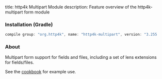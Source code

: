 title: http4k Multipart Module
description: Feature overview of the http4k-multipart form module

### Installation (Gradle)

```groovy
compile group: "org.http4k", name: "http4k-multipart", version: "3.255.0"
```

### About

Multipart form support for fields and files, including a set of lens extensions for fields/files.

See the [cookbook](/cookbook/multipart_forms/) for example use.
